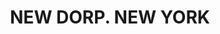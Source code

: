 ---
title: NEW DORP. NEW YORK
slug: new-dorp-new-york
artist: SBTRKT
youtube: gs0xe9DQEPc
position: 58
---